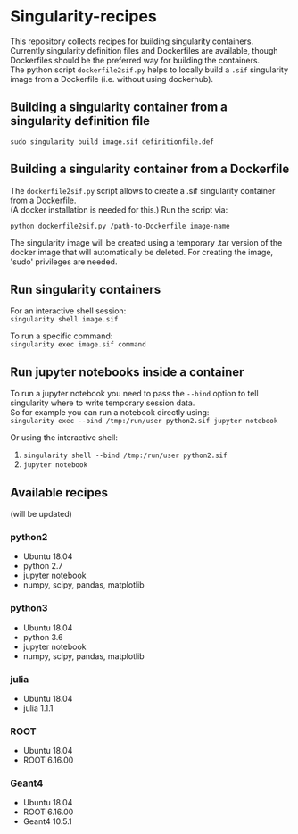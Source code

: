 # Singularity-recipes
This repository collects recipes for building singularity containers.  
Currently singularity definition files and Dockerfiles are available, though Dockerfiles should be the preferred way for building the containers.   
The python script `dockerfile2sif.py` helps to locally build a `.sif` singularity image from a Dockerfile (i.e. without using dockerhub).


## Building a singularity container from a singularity definition file
`sudo singularity build image.sif definitionfile.def`

## Building a singularity container from a Dockerfile
The `dockerfile2sif.py` script allows to create a .sif singularity container from a Dockerfile.  
(A docker installation is needed for this.)
Run the script via:  
```
python dockerfile2sif.py /path-to-Dockerfile image-name
```

The singularity image will be created using a temporary .tar version of the docker image that will automatically be deleted.
For creating the image, 'sudo' privileges are needed.

## Run singularity containers
For an interactive shell session:  
`singularity shell image.sif` 

To run a specific command:  
`singularity exec image.sif command`

## Run jupyter notebooks inside a container 
To run a jupyter notebook you need to pass the `--bind` option to tell singularity where to write temporary session data.  
So for example you can run a notebook directly using:  
`singularity exec --bind /tmp:/run/user python2.sif jupyter notebook`  

Or using the interactive shell:  
1. `singularity shell --bind /tmp:/run/user python2.sif`  
2. `jupyter notebook`
	

## Available recipes
(will be updated)

### python2
+ Ubuntu 18.04
+ python 2.7
+ jupyter notebook
+ numpy,  scipy,  pandas, matplotlib

### python3
+ Ubuntu 18.04
+ python 3.6
+ jupyter notebook
+ numpy,  scipy,  pandas, matplotlib

### julia
+ Ubuntu 18.04
+ julia 1.1.1

### ROOT
+ Ubuntu 18.04
+ ROOT 6.16.00

### Geant4
+ Ubuntu 18.04
+ ROOT 6.16.00
+ Geant4 10.5.1